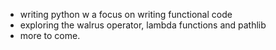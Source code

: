 - writing python w a focus on writing functional code
- exploring the walrus operator, lambda functions and pathlib
- more to come.
